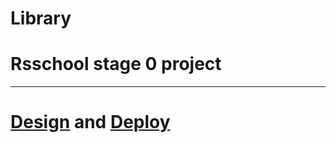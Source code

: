 # Library
# Rsschool stage 0 project
------------------------
# [Design](https://www.figma.com/file/SGY7eOpXC1xBddFNsb72o7/%D0%91%D0%B8%D0%B1%D0%BB%D0%B8%D0%BE%D1%82%D0%B5%D0%BA%D0%B0-stage0?type=design&node-id=0-1&mode=design) and [Deploy](https://dariatur.github.io/Library/library/)
